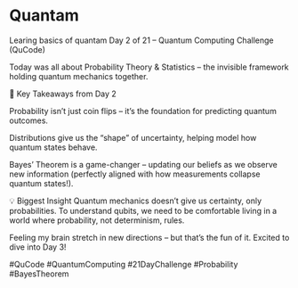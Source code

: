 # Quantam
Learing basics of quantam
Day 2 of 21 – Quantum Computing Challenge (QuCode)

Today was all about Probability Theory & Statistics – the invisible framework holding quantum mechanics together.

📒 Key Takeaways from Day 2

Probability isn’t just coin flips – it’s the foundation for predicting quantum outcomes.

Distributions give us the “shape” of uncertainty, helping model how quantum states behave.

Bayes’ Theorem is a game-changer – updating our beliefs as we observe new information (perfectly aligned with how measurements collapse quantum states!).

💡 Biggest Insight
Quantum mechanics doesn’t give us certainty, only probabilities. To understand qubits, we need to be comfortable living in a world where probability, not determinism, rules.

Feeling my brain stretch in new directions – but that’s the fun of it. Excited to dive into Day 3!

#QuCode #QuantumComputing #21DayChallenge #Probability #BayesTheorem
